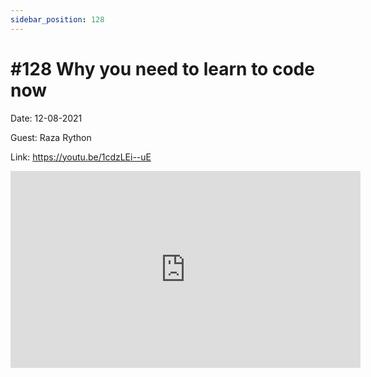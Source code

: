 ```yaml
---
sidebar_position: 128
---
```


# #128 Why you need to learn to code now

Date: 12-08-2021

Guest: Raza Rython

Link: https://youtu.be/1cdzLEi--uE

<iframe width="560" height="315" src="https://www.youtube.com/embed/1cdzLEi--uE" title="YouTube video player" frameborder="0" allow="accelerometer; autoplay; clipboard-write; encrypted-media; gyroscope; picture-in-picture; web-share" allowfullscreen></iframe>